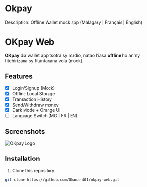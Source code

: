 # Okpay
Description: Offline Wallet mock app (Malagasy | Français | English)
# OKpay Web

**OKpay** dia wallet app tsotra sy madio, natao hiasa **offline** ho an'ny fitehirizana sy fitantanana vola (mock).

## Features

- [x] Login/Signup (Mock)
- [x] Offline Local Storage
- [x] Transaction History
- [x] Send/Withdraw money
- [x] Dark Mode + Orange UI
- [ ] Language Switch (MG | FR | EN)

## Screenshots

![OKpay Logo](preview.png)

## Installation

1. Clone this repository:
```bash
git clone https://github.com/Okana-401/okpay-web.git
